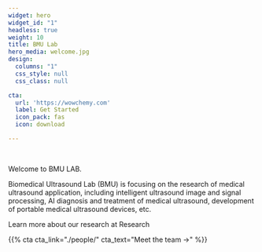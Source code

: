 ```yaml
---
widget: hero
widget_id: "1"
headless: true
weight: 10
title: BMU Lab
hero_media: welcome.jpg
design:
  columns: "1"
  css_style: null
  css_class: null

cta:
  url: 'https://wowchemy.com'
  label: Get Started
  icon_pack: fas
  icon: download

---
```

<br>

Welcome to BMU LAB.

Biomedical Ultrasound Lab (BMU) is focusing on the research of medical ultrasound application, including intelligent ultrasound image and signal processing, AI diagnosis and treatment of medical ultrasound, development of portable medical ultrasound devices, etc.

Learn more about our research at Research

{{% cta cta_link="./people/" cta_text="Meet the team →" %}}
